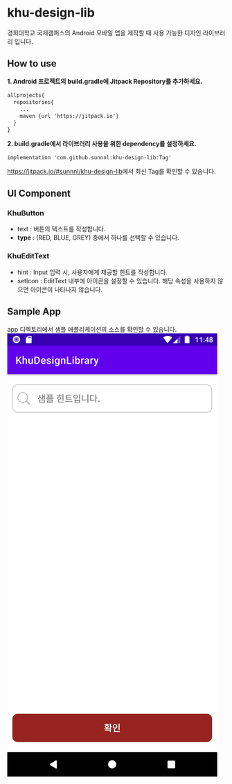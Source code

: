 # khu-design-lib
경희대학교 국제캠퍼스의 Android 모바일 앱을 제작할 때 사용 가능한 디자인 라이브러리 입니다.

## How to use
<b>1. Android 프로젝트의 build.gradle에 Jitpack Repository를 추가하세요.</b>
```
allprojects{
  repositories{
    ...
    maven {url 'https://jitpack.io'}
  }
}
```
<b>2. build.gradle에서 라이브러리 사용을 위한 dependency를 설정하세요.</b>
```
implementation 'com.github.sunnnl:khu-design-lib:Tag'
```
<https://jitpack.io/#sunnnl/khu-design-lib>에서 최신 Tag를 확인할 수 있습니다.

## UI Component
### KhuButton
* text : 버튼의 텍스트를 작성합니다.
* <b>type</b> : (RED, BLUE, GREY) 중에서 하나를 선택할 수 있습니다.
### KhuEditText
* hint : Input 입력 시, 사용자에게 제공할 힌트를 작성합니다.
* setIcon : EditText 내부에 아이콘을 설정할 수 있습니다. 해당 속성을 사용하지 않으면 아이콘이 나타나지 않습니다.

## Sample App
app 디렉토리에서 샘플 애플리케이션의 소스를 확인할 수 있습니다.
![sample_screenshot](./Sample.png)
